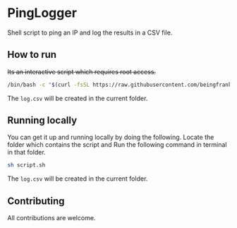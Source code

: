 # PingLogger

Shell script to ping an IP and log the results in a CSV file.


## How to run

~~Its an interactive script which requires root access.~~

```bash
/bin/bash -c "$(curl -fsSL https://raw.githubusercontent.com/beingfranklin/PingLogger/main/ping.sh)"
```
The `log.csv` will be created in the current folder.

## Running locally

You can get it up and running locally by doing the following. Locate the folder which contains the script and Run the following command in terminal in that folder.

```bash
sh script.sh
```

The `log.csv` will be created in the current folder.

## Contributing

All contributions are welcome.

